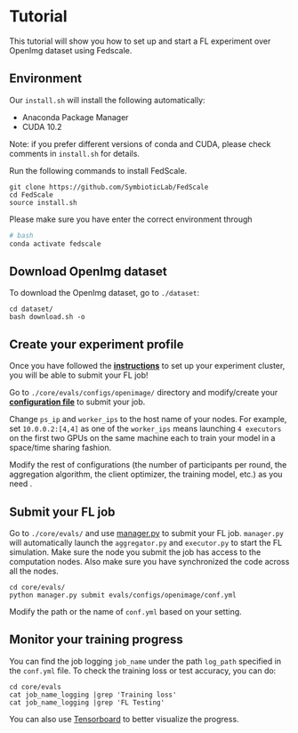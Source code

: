 
# Tutorial
 
This tutorial will show you how to set up and start a FL experiment over OpenImg dataset using Fedscale.
 
## Environment
 
Our ```install.sh``` will install the following automatically:
 
* Anaconda Package Manager
* CUDA 10.2
 
Note: if you prefer different versions of conda and CUDA, please check  comments in `install.sh` for details.
 
Run the following commands to install FedScale.
 
```
git clone https://github.com/SymbioticLab/FedScale
cd FedScale
source install.sh
```
 
Please make sure you have enter the correct environment through 
```bash
# bash
conda activate fedscale
```

 
## Download OpenImg dataset
To download the OpenImg dataset, go to `./dataset`:
 
```
cd dataset/
bash download.sh -o
```
## Create your experiment profile
 
Once you have followed the **[instructions](https://github.com/SymbioticLab/FedScale/blob/master/core/README.md)**
to set up your experiment cluster, you will be able to submit your FL job!
 
Go to `./core/evals/configs/openimage/` directory and modify/create your
**[configuration file](https://github.com/SymbioticLab/FedScale/blob/master/core/evals/configs/openimage/conf.yml)** to submit your job.
 
Change `ps_ip` and `worker_ips` to the host name of your nodes.
For example, set `10.0.0.2:[4,4]` as one of the `worker_ips`
means launching `4 executors` on the first two GPUs on the same machine each to train your model in a space/time sharing fashion.
 
Modify the rest of configurations
(the number of participants per round, the aggregation algorithm, the client optimizer, the training model, etc.)  as you need .
 
 
## Submit your FL job
 
Go to `./core/evals/` and use [manager.py](https://github.com/SymbioticLab/FedScale/blob/master/core/evals/manager.py)
to submit your FL job.
`manager.py` will automatically launch the `aggregator.py` and `executor.py` to start the FL simulation.
Make sure the node you submit the job has access to the computation nodes.
Also make sure you have synchronized the code across all the nodes.
 
```
cd core/evals/
python manager.py submit evals/configs/openimage/conf.yml
```
 
Modify the path or the name of `conf.yml` based on your setting.
 
 
## Monitor your training progress
 
You can find the job logging `job_name` under the path `log_path` specified in the `conf.yml` file. To check the training loss or test accuracy, you can do:
```
cd core/evals
cat job_name_logging |grep 'Training loss'
cat job_name_logging |grep 'FL Testing'
```
You can also use [Tensorboard](https://github.com/SymbioticLab/FedScale/blob/master/core/README.md#experiment-dashboard) to better visualize the progress.
